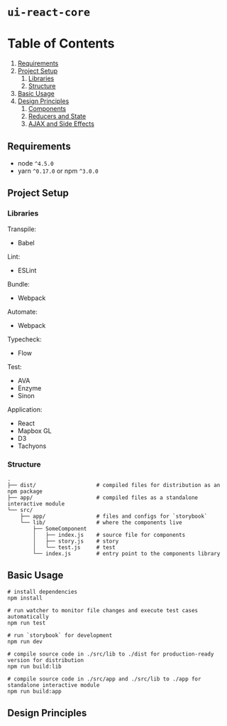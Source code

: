 # `ui-react-core`

# Table of Contents
1. [Requirements](#requirements)
1. [Project Setup](#project-setup)
	1. [Libraries](#libraries)
	1. [Structure](#structure)
1. [Basic Usage](#basic-usage)
1. [Design Principles](#design-principles)
	1. [Components](#components)
	1. [Reducers and State](#reducers-and-state)
	1. [AJAX and Side Effects](#ajax-and-side-effects)

## Requirements
- node `^4.5.0`
- yarn `^0.17.0` or npm `^3.0.0`

## Project Setup

### Libraries

Transpile:
- Babel

Lint:
- ESLint

Bundle:
- Webpack

Automate:
- Webpack

Typecheck:
- Flow

Test:
- AVA
- Enzyme
- Sinon

Application:
- React
- Mapbox GL
- D3
- Tachyons

### Structure

```
.
├── dist/                   # compiled files for distribution as an npm package
├── app/                    # compiled files as a standalone interactive module
└── src/
    ├── app/                # files and configs for `storybook`
    └── lib/                # where the components live
        ├── SomeComponent
        │   ├── index.js    # source file for components
        │   ├── story.js    # story
        │   └── test.js     # test
        └── index.js        # entry point to the components library
```

## Basic Usage

```
# install dependencies
npm install

# run watcher to monitor file changes and execute test cases automatically
npm run test

# run `storybook` for development
npm run dev

# compile source code in ./src/lib to ./dist for production-ready version for distribution
npm run build:lib

# compile source code in ./src/app and ./src/lib to ./app for standalone interactive module
npm run build:app
```

## Design Principles
